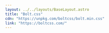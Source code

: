 ```yaml
---
layout: ../../layouts/BaseLayout.astro
title: "Bolt.css"
cdn: "https://unpkg.com/boltcss/bolt.min.css"
link: "https://boltcss.com/"
---
```

